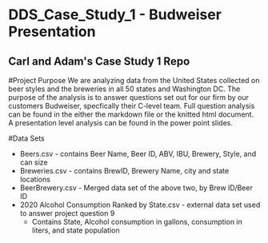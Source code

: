 # DDS_Case_Study_1 - Budweiser Presentation
## Carl and Adam's Case Study 1 Repo

#Project Purpose
We are analyzing data from the United States collected on beer styles and the breweries in all 50 states and Washington DC.
The purpose of the analysis is to answer questions set out for our firm by our customers Budweiser, specfically their C-level team.
Full question analysis can be found in the either the markdown file or the knitted html document.
A presentation level analysis can be found in the power point slides.

#Data Sets
 * Beers.csv -  contains Beer Name, Beer ID, ABV, IBU, Brewery, Style, and can size
 * Breweries.csv - contains BrewID, Brewery Name, city and state locations
 * BeerBrewery.csv -  Merged data set of the above two, by Brew ID/Beer ID
 * 2020 Alcohol Consumption Ranked by State.csv - external data set used to answer project question 9
   * Contains State, Alcohol consumption in gallons, consumption in liters, and state population

